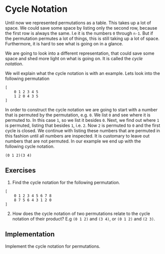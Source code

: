 # Cycle Notation

Until now we represented permutations as a table. This takes up a lot of
space. We could save some space by listing only the second row, because the
first row is always the same. I.e it is the numbers `0` through `n-1`. But if
the permutation permutes a lot of things, this is still taking up a lot of
space. Furthermore, it is hard to see what is going on in a glance.

We are going to look into a different representation, that could save some space
and shed more light on what is going on. It is called the *cycle notation*.

We will explain what the cycle notation is with an example. Lets look into the
following permutation

```plain
[
    0 1 2 3 4 5
    1 2 0 4 3 5
]
```

In order to construct the cycle notation we are going to start with a number
that is permuted by the permutation, e.g. `0`. We list `0` and see where it is
permuted to. In this case `1`, so we list it besides `0`. Next, we find out where
`1` is permuted, listing that besides `1`, i.e. `2`. Now `2` is permuted to `0`
and the first cycle is closed. We continue with listing these numbers that are
permuted in this fashion until all numbers are inspected. It is customary to
leave out numbers that are not permuted. In our example we end up with the
following cycle notation.

```plain
(0 1 2)(3 4)
```

## Exercises

1. Find the cycle notation for the following permutation.

```plain
[
    0 1 2 3 4 5 6 7 8
    8 7 5 6 4 3 1 2 0
]
```

2. How does the cycle notation of two permutations relate to the cycle notation
   of their product? E.g `(0 1 2)` and `(3 4)`, or `(0 1 2)` and `(2 3)`.

## Implementation
Implement the cycle notation for permutations.
